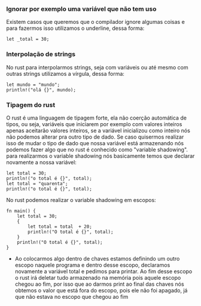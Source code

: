### Ignorar por exemplo uma variável que não tem uso
Existem casos que queremos que o compilador ignore algumas coisas e para fazermos isso utilizamos o underline, dessa forma:
```
let _total = 30;
```

### Interpolação de strings
No rust para interpolarmos strings, seja com variáveis ou até mesmo com outras strings utilizamos a vírgula, dessa forma:
```
let mundo = "mundo";
println!("olá {}", mundo);
```

### Tipagem do rust
O rust é uma linguagem de tipagem forte, ela não coerção automática de tipos, ou seja, variáveis que iniciarem por exemplo com valores inteiros apenas aceitarão valores inteiros, se a variável inicializou como inteiro nós não podemos alterar pra outro tipo de dado.
Se caso quisermos realizar isso de mudar o tipo de dado que nossa variável está armazenando nós podemos fazer algo que no rust é conhecido como "variable shadowing". para realizarmos o variable shadowing nós basicamente temos que declarar novamente a nossa variável:
```
let total = 30;
println!("o total é {}", total);
let total = "quarenta";
println!("o total é {}", total);
```

No rust podemos realizar o variable shadowing em escopos:
```
fn main() {
	let total = 30;
	{
		let total = total  + 20;
		println!("O total é {}", total);
	}
	println!("O total é {}", total);
}
```
- Ao colocarmos algo dentro de chaves estamos definindo um outro escopo naquele programa e dentro desse escopo, declaramos novamente a variável total e pedimos para printar. Ao fim desse escopo o rust irá deletar tudo armazenado na memória pois aquele escopo chegou ao fim, por isso que ao darmos print ao final das chaves nós obtemos o valor que está fora do escopo, pois ele não foi apagado, já que não estava no escopo que chegou ao fim